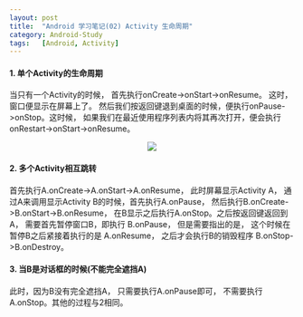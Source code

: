 ```yaml
---
layout: post
title:  "Android 学习笔记(02) Activity 生命周期"
category: Android-Study
tags:   [Android, Activity]
---
```


#### **1. 单个Activity的生命周期**

当只有一个Activity的时候， 首先执行onCreate->onStart->onResume。 这时， 窗口便显示在屏幕上了。 然后我们按返回键退到桌面的时候，便执行onPause->onStop。这时候， 如果我们在最近使用程序列表内将其再次打开，便会执行onRestart->onStart->onResume。 

<div style="text-align: center">
<img src="{{ site.url }}/images/posts/201604/2016042201.png"/>
</div>


#### 2. **多个Activity相互跳转**

首先执行A.onCreate->A.onStart->A.onResume， 此时屏幕显示Activity A， 通过A来调用显示Activity B的时候，首先执行A.onPause， 然后执行B.onCreate->B.onStart->B.onResume， 在B显示之后执行A.onStop。之后按返回键返回到 A， 需要首先暂停窗口B，即执行 B.onPause， 但是需要指出的是， 这个时候在暂停B之后紧接着执行的是 A.onResume， 之后才会执行B的销毁程序 B.onStop->B.onDestroy。

#### 3. **当B是对话框的时候(不能完全遮挡A)**

此时，因为B没有完全遮挡A， 只需要执行A.onPause即可， 不需要执行 A.onStop。其他的过程与2相同。
